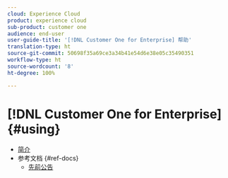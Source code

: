 ```yaml
---
cloud: Experience Cloud
product: experience cloud
sub-product: customer one
audience: end-user
user-guide-title: '[!DNL Customer One for Enterprise] 帮助'
translation-type: ht
source-git-commit: 50698f35a69ce3a34b41e54d6e38e05c35490351
workflow-type: ht
source-wordcount: '8'
ht-degree: 100%

---
```



# [!DNL Customer One for Enterprise] {#using}

+ [简介](home.md)
+ 参考文档 {#ref-docs}
   + [先前公告](intro-customer-support.md)

